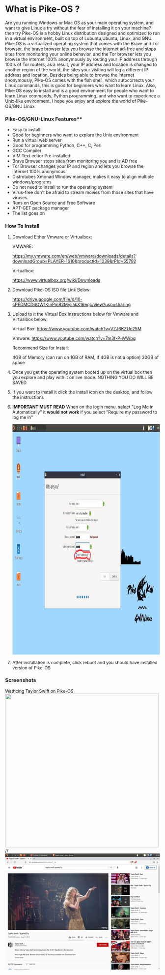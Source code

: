# **What is Pike-OS ?**

Are you running Windows or Mac OS as your main operating system, and want to give Linux a try without the fear of installing it on your machine? then try Pike-OS is a hobby Linux distribution designed and optimized to run in a virtual environment, built on top of Lubuntu,Ubuntu, Linux, and GNU. Pike-OS is a virtualized operating system that comes with the Brave and Tor browser, the brave browser lets you browse the internet ad-free and stops sites from monitoring your online behavior, and the Tor browser lets you browse the internet 100% anonymously by routing your IP address through 100's of Tor routers, as a result, your IP address and location is changed to another region of the world, the sites your visiting will log a different IP address and location. Besides being able to browse the internet anonymously, Pike-OS comes with the fish shell, which autocorrects your Linux commands, this is good for beginners who want to learn Linux. Also, Pike-OS easy to install and is a good environment for people who want to learn Linux commands, Python programming, and who want to experience a Unix-like environment. I hope you enjoy and explore the world of Pike-OS/GNU Linux. 


### Pike-OS/GNU-Linux Features**

- Easy to install
- Good for beginners who want to explore the Unix environment
- Run a virtual web server
- Good for programming Python, C++, C, Perl
- GCC Compiler 
- VIM Text editor Pre-installed 
- Brave Browser stops sites from monitoring you and is AD free
- Tor Browser changes your IP and region and lets you browse the internet 100% anonymous 
- Distrotubes Xmonad Window manager, makes it easy to align multiple windows/programs
- Do not need to install to run the operating system
- Virus-free don't be afraid to stream movies from those sites that have viruses. 
- Runs on Open Source and Free Software
- APT-GET package manager
- The list goes on

### How To Install

1. Download Either Vmware or Virtualbox:

    VMWARE:
   
    https://my.vmware.com/en/web/vmware/downloads/details?downloadGroup=PLAYER-1610&productId=1039&rPId=55792

    Virtualbox:
   
    https://www.virtualbox.org/wiki/Downloads
   
2.  Download Pike-OS ISO file Link Below: 

    https://drive.google.com/file/d/10-cPEDMCD6OW1KIoPmB2MyliakX16eqc/view?usp=sharing

 
3.   Upload to it the Virtual Box instructions below for Vmware and Virtualbox below: 

     Virtual Box:
     https://www.youtube.com/watch?v=VZJ6KZUc25M
     
     Vmware: 
     https://www.youtube.com/watch?v=7m3f-P-WWbg
     
     Recommend Size for Install:
     
      4GB of Memory (can run on 1GB of RAM, if 4GB is not a option) 
      20GB of space 
      
     

4.   Once you get the operating system booted up on the virtual box then you explore and play with it on live mode. NOTHING YOU DO WILL BE SAVED

5.  If you want to install it click the install icon on the desktop, and follow the instructions  

6.  **IMPORTANT MUST READ** When on the login menu, select "Log Me in Automatically" it **would not work** if you select "Require my password to log me in" 
     
     <img src="https://raw.githubusercontent.com/selvadurai/Pike-OS/main/screenshots/loginHighlight.jpg" width="960" height="750">

7.   After installation is complete, click reboot and you should have installed version of Pike-OS


### Screenshots

Wathcing Taylor Swift on Pike-OS    
<img src="https://github.com/favicon.ico" width="500" height="500">
//![Alt text](  https://raw.githubusercontent.com/selvadurai/Pike-OS/main/screenshots/taylorswift.jpg "Highlight login")




